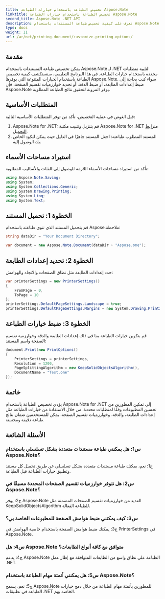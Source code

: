 ```yaml
---
title: تخصيص الطباعة باستخدام خيارات الطباعة Aspose.Note
linktitle: تخصيص الطباعة باستخدام خيارات الطباعة Aspose.Note
second_title: Aspose.Note .NET API
description: تعرف على كيفية تخصيص طباعة المستندات باستخدام Aspose.Note لـ .NET. ضبط الإعدادات للحصول على المطبوعات المثالية.
type: docs
weight: 11
url: /ar/net/printing-document/customize-printing-options/
---
```

## مقدمة

يمكن تخصيص طباعة المستندات باستخدام Aspose.Note لـ .NET لتلبية متطلبات محددة باستخدام خيارات الطباعة. في هذا البرنامج التعليمي، سنستكشف كيفية تخصيص الطباعة باستخدام الخيارات المتنوعة التي يوفرها Aspose.Note. سواء كنت بحاجة إلى ضبط إعدادات الطابعة، أو ضبط الدقة، أو تحديد خوارزميات تقسيم الصفحة، فإن Aspose.Note يوفر المرونة لتحقيق نتائج الطباعة المطلوبة.

## المتطلبات الأساسية

قبل الغوص في عملية التخصيص، تأكد من توفر المتطلبات الأساسية التالية:

1.  Aspose.Note for .NET: قم بتنزيل وتثبيت مكتبة Aspose.Note for .NET من[رابط التحميل](https://releases.aspose.com/note/net/).
2. المستند المطلوب طباعته: اجعل المستند جاهزًا في الدليل حيث يمكن للكود الخاص بك الوصول إليه.

## استيراد مساحات الأسماء

تأكد من استيراد مساحات الأسماء اللازمة للوصول إلى الفئات والأساليب المطلوبة:

```csharp
using Aspose.Note.Saving;
using System;
using System.Collections.Generic;
using System.Drawing.Printing;
using System.Linq;
using System.Text;
```

## الخطوة 1: تحميل المستند

قم بتحميل المستند الذي تنوي طباعته باستخدام Aspose.ملاحظة:

```csharp
string dataDir = "Your Document Directory";

var document = new Aspose.Note.Document(dataDir + "Aspose.one");

```

## الخطوة 2: تحديد إعدادات الطابعة

حدد إعدادات الطابعة مثل نطاق الصفحات والاتجاه والهوامش:

```csharp
var printerSettings = new PrinterSettings()
{
    FromPage = 0,
    ToPage = 10
};
printerSettings.DefaultPageSettings.Landscape = true;
printerSettings.DefaultPageSettings.Margins = new System.Drawing.Printing.Margins(50, 50, 150, 50);
```

## الخطوة 3: ضبط خيارات الطباعة

قم بتكوين خيارات الطباعة بما في ذلك إعدادات الطابعة والدقة وخوارزمية تقسيم الصفحة واسم المستند:

```csharp
document.Print(new PrintOptions()
{
    PrinterSettings = printerSettings,
    Resolution = 1200,
    PageSplittingAlgorithm = new KeepSolidObjectsAlgorithm(),
    DocumentName = "Test.one"
});
```

## خاتمة

يؤدي تخصيص الطباعة باستخدام Aspose.Note for .NET إلى تمكين المطورين من تحسين المطبوعات وفقًا لمتطلبات محددة. من خلال الاستفادة من خيارات الطباعة مثل إعدادات الطابعة، والدقة، وخوارزميات تقسيم الصفحة، يمكن للمستخدمين ضمان نتائج طباعة دقيقة ومحسنة.

## الأسئلة الشائعة

### س1: هل يمكنني طباعة مستندات متعددة بشكل تسلسلي باستخدام Aspose.Note؟

ج1: نعم، يمكنك طباعة مستندات متعددة بشكل تسلسلي عن طريق تحميل كل مستند وتطبيق خيارات الطباعة قبل الطباعة.

### س2: هل تتوفر خوارزميات تقسيم الصفحات المحددة مسبقًا في Aspose.Note؟

ج2: يوفر Aspose.Note العديد من خوارزميات تقسيم الصفحات المضمنة مثل KeepSolidObjectsAlgorithm للطباعة الفعالة.

### س3: كيف يمكنني ضبط هوامش الصفحة للمطبوعات الخاصة بي؟

ج3: يمكنك ضبط هوامش الصفحة باستخدام خاصية الهوامش في PrinterSettings في Aspose.Note.

### س4: هل Aspose.Note متوافق مع كافة أنواع الطابعات؟

ج4: يدعم Aspose.Note الطباعة على نطاق واسع من الطابعات المتوافقة مع إطار عمل .NET.

### س5: هل يمكنني أتمتة مهام الطباعة باستخدام Aspose.Note؟

ج5: نعم، يسمح Aspose.Note للمطورين بأتمتة مهام الطباعة من خلال دمج خيارات الطباعة في تطبيقات .NET الخاصة بهم.